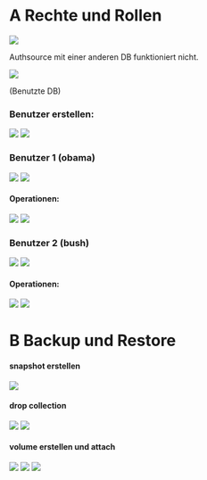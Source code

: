 # A Rechte und Rollen

![](1_authsoure.JPG)

Authsource mit einer anderen DB funktioniert nicht.

![](1_authsoureDB.JPG)

(Benutzte DB)

### Benutzer erstellen:
![](2_createuser1.JPG)
![](2_createuser2.JPG)



### Benutzer 1 (obama)
![](3_connectionString1.JPG)
![](3_user1overview.JPG)

#### Operationen: 
![](3_insert.JPG)
![](3.querry.JPG)

### Benutzer 2 (bush)
![](4_connectionString2.JPG)
![](4_user2overview.JPG)

#### Operationen:
![](4_insert.JPG)
![](4_querry.JPG)

# B Backup und Restore

#### snapshot erstellen
![](5_snapshot.JPG)

#### drop collection
![](5_dropcollection.JPG)
![](5_dropconfirmation.JPG)

#### volume erstellen und attach
![](5_volumecreated.JPG)
![](5_volume.JPG)
![](5_volumeattached.JPG)
